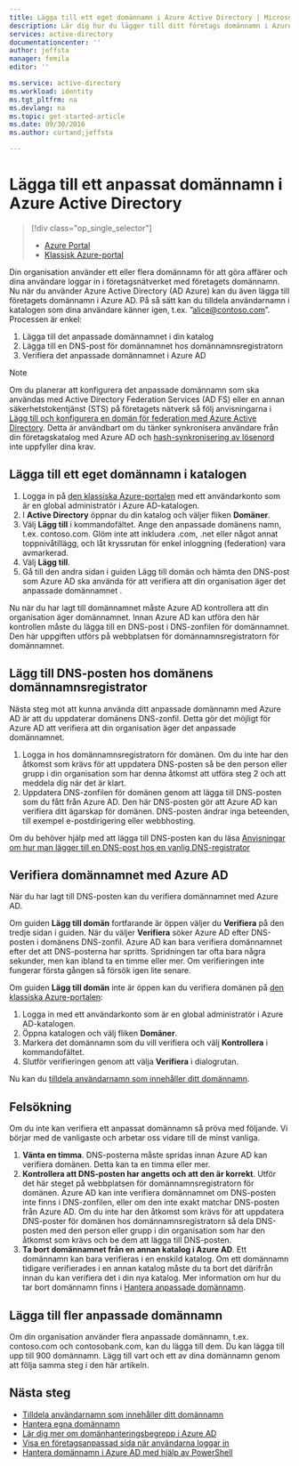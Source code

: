 ```yaml
---
title: Lägga till ett eget domännamn i Azure Active Directory | Microsoft Docs
description: Lär dig hur du lägger till ditt företags domännamn i Azure Active Directory och hur du verifierar namnet.
services: active-directory
documentationcenter: ''
author: jeffsta
manager: femila
editor: ''

ms.service: active-directory
ms.workload: identity
ms.tgt_pltfrm: na
ms.devlang: na
ms.topic: get-started-article
ms.date: 09/30/2016
ms.author: curtand;jeffsta

---
```

# Lägga till ett anpassat domännamn i Azure Active Directory
> [!div class="op_single_selector"]
> * [Azure Portal](active-directory-domains-add-qzure-portal.md)
> * [Klassisk Azure-portal](active-directory-add-domain.md)
> 
> 

Din organisation använder ett eller flera domännamn för att göra affärer och dina användare loggar in i företagsnätverket med företagets domännamn. Nu när du använder Azure Active Directory (AD Azure) kan du även lägga till företagets domännamn i Azure AD. På så sätt kan du tilldela användarnamn i katalogen som dina användare känner igen, t.ex. ”alice@contoso.com”. Processen är enkel:

1. Lägga till det anpassade domännamnet i din katalog
2. Lägga till en DNS-post för domännamnet hos domännamnsregistratorn
3. Verifiera det anpassade domännamnet i Azure AD

> [!NOTE]
> Om du planerar att konfigurera det anpassade domännamn som ska användas med Active Directory Federation Services (AD FS) eller en annan säkerhetstokentjänst (STS) på företagets nätverk så följ anvisningarna i [Lägg till och konfigurera en domän för federation med Azure Active Directory](active-directory-add-domain-federated.md). Detta är användbart om du tänker synkronisera användare från din företagskatalog med Azure AD och [hash-synkronisering av lösenord](active-directory-aadconnectsync-implement-password-synchronization.md) inte uppfyller dina krav.
> 
> 

## Lägga till ett eget domännamn i katalogen
1. Logga in på [den klassiska Azure-portalen](https://manage.windowsazure.com/) med ett användarkonto som är en global administratör i Azure AD-katalogen.
2. I **Active Directory** öppnar du din katalog och väljer fliken **Domäner**.
3. Välj **Lägg till** i kommandofältet. Ange den anpassade domänens namn, t.ex. contoso.com. Glöm inte att inkludera .com, .net eller något annat toppnivåtillägg, och låt kryssrutan för enkel inloggning (federation) vara avmarkerad.
4. Välj **Lägg till**.
5. Gå till den andra sidan i guiden Lägg till domän och hämta den DNS-post som Azure AD ska använda för att verifiera att din organisation äger det anpassade domännamnet .

Nu när du har lagt till domännamnet måste Azure AD kontrollera att din organisation äger domännamnet. Innan Azure AD kan utföra den här kontrollen måste du lägga till en DNS-post i DNS-zonfilen för domännamnet. Den här uppgiften utförs på webbplatsen för domännamnsregistratorn för domännamnet.

## Lägg till DNS-posten hos domänens domännamnsregistrator
Nästa steg mot att kunna använda ditt anpassade domännamn med Azure AD är att du uppdaterar domänens DNS-zonfil. Detta gör det möjligt för Azure AD att verifiera att din organisation äger det anpassade domännamnet.

1. Logga in hos domännamnsregistratorn för domänen. Om du inte har den åtkomst som krävs för att uppdatera DNS-posten så be den person eller grupp i din organisation som har denna åtkomst att utföra steg 2 och att meddela dig när det är klart.
2. Uppdatera DNS-zonfilen för domänen genom att lägga till DNS-posten som du fått från Azure AD. Den här DNS-posten gör att Azure AD kan verifiera ditt ägarskap för domänen. DNS-posten ändrar inga beteenden, till exempel e-postdirigering eller webbhosting.

Om du behöver hjälp med att lägga till DNS-posten kan du läsa [Anvisningar om hur man lägger till en DNS-post hos en vanlig DNS-registrator](https://support.office.com/article/Create-DNS-records-for-Office-365-when-you-manage-your-DNS-records-b0f3fdca-8a80-4e8e-9ef3-61e8a2a9ab23/)

## Verifiera domännamnet med Azure AD
När du har lagt till DNS-posten kan du verifiera domännamnet med Azure AD.

Om guiden **Lägg till domän** fortfarande är öppen väljer du **Verifiera** på den tredje sidan i guiden. När du väljer **Verifiera** söker Azure AD efter DNS-posten i domänens DNS-zonfil. Azure AD kan bara verifiera domännamnet efter det att DNS-posterna har spritts. Spridningen tar ofta bara några sekunder, men kan ibland ta en timme eller mer. Om verifieringen inte fungerar första gången så försök igen lite senare.

Om guiden **Lägg till domän** inte är öppen kan du verifiera domänen på [den klassiska Azure-portalen](https://manage.windowsazure.com/):

1. Logga in med ett användarkonto som är en global administratör i Azure AD-katalogen.
2. Öppna katalogen och välj fliken **Domäner**.
3. Markera det domännamn som du vill verifiera och välj **Kontrollera** i kommandofältet.
4. Slutför verifieringen genom att välja **Verifiera** i dialogrutan.

Nu kan du [tilldela användarnamn som innehåller ditt domännamn](active-directory-add-domain-add-users.md).

## Felsökning
Om du inte kan verifiera ett anpassat domännamn så pröva med följande. Vi börjar med de vanligaste och arbetar oss vidare till de minst vanliga.

1. **Vänta en timma**. DNS-posterna måste spridas innan Azure AD kan verifiera domänen. Detta kan ta en timma eller mer.
2. **Kontrollera att DNS-posten har angetts och att den är korrekt**. Utför det här steget på webbplatsen för domännamnsregistratorn för domänen. Azure AD kan inte verifiera domännamnet om DNS-posten inte finns i DNS-zonfilen, eller om den inte exakt matchar DNS-posten från Azure AD. Om du inte har den åtkomst som krävs för att uppdatera DNS-poster för domänen hos domännamnsregistratorn så dela DNS-posten med den person eller grupp i din organisation som har den åtkomst som krävs och be dem att lägga till DNS-posten.
3. **Ta bort domännamnet från en annan katalog i Azure AD**. Ett domännamn kan bara verifieras i en enskild katalog. Om ett domännamn tidigare verifierades i en annan katalog måste du ta bort det därifrån innan du kan verifiera det i din nya katalog. Mer information om hur du tar bort domännamn finns i [Hantera anpassade domännamn](active-directory-add-manage-domain-names.md).

## Lägga till fler anpassade domännamn
Om din organisation använder flera anpassade domännamn, t.ex. contoso.com och contosobank.com, kan du lägga till dem. Du kan lägga till upp till 900 domännamn. Lägg till vart och ett av dina domännamn genom att följa samma steg i den här artikeln.

## Nästa steg
* [Tilldela användarnamn som innehåller ditt domännamn](active-directory-add-domain-add-users.md)
* [Hantera egna domännamn](active-directory-add-manage-domain-names.md)
* [Lär dig mer om domänhanteringsbegrepp i Azure AD](active-directory-add-domain-concepts.md)
* [Visa en företagsanpassad sida när användarna loggar in](active-directory-add-company-branding.md)
* [Hantera domännamn i Azure AD med hjälp av PowerShell](https://msdn.microsoft.com/library/azure/e1ef403f-3347-4409-8f46-d72dafa116e0#BKMK_ManageDomains)

<!--HONumber=Oct16_HO1-->


